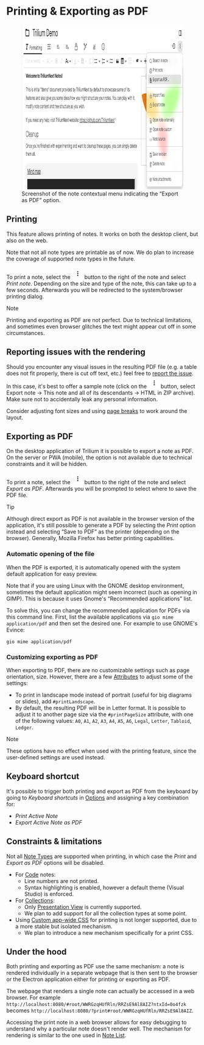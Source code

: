 # Printing & Exporting as PDF
<figure class="image"><img style="aspect-ratio:951/432;" src="Printing &amp; Exporting as PD.png" width="951" height="432"><figcaption>Screenshot of the note contextual menu indicating the “Export as PDF” option.</figcaption></figure>

## Printing

This feature allows printing of notes. It works on both the desktop client, but also on the web.

Note that not all note types are printable as of now. We do plan to increase the coverage of supported note types in the future.

To print a note, select the <img src="1_Printing &amp; Exporting as PD.png" width="29" height="31"> button to the right of the note and select _Print note_. Depending on the size and type of the note, this can take up to a few seconds. Afterwards you will be redirected to the system/browser printing dialog.

> [!NOTE]
> Printing and exporting as PDF are not perfect. Due to technical limitations, and sometimes even browser glitches the text might appear cut off in some circumstances. 

## Reporting issues with the rendering

Should you encounter any visual issues in the resulting PDF file (e.g. a table does not fit properly, there is cut off text, etc.) feel free to [report the issue](../../Troubleshooting/Reporting%20issues.md). In this case, it's best to offer a sample note (click on the <img src="1_Printing &amp; Exporting as PD.png" width="29" height="31"> button, select Export note → This note and all of its descendants → HTML in ZIP archive). Make sure not to accidentally leak any personal information.

Consider adjusting font sizes and using [page breaks](../../Note%20Types/Text/Insert%20buttons.md) to work around the layout.

## Exporting as PDF

On the desktop application of Trilium it is possible to export a note as PDF. On the server or PWA (mobile), the option is not available due to technical constraints and it will be hidden.

To print a note, select the ![](1_Printing%20&%20Exporting%20as%20PD.png) button to the right of the note and select _Export as PDF_. Afterwards you will be prompted to select where to save the PDF file.

> [!TIP]
> Although direct export as PDF is not available in the browser version of the application, it's still possible to generate a PDF by selecting the _Print_ option instead and selecting “Save to PDF” as the printer (depending on the browser). Generally, Mozilla Firefox has better printing capabilities.

### Automatic opening of the file

When the PDF is exported, it is automatically opened with the system default application for easy preview.

Note that if you are using Linux with the GNOME desktop environment, sometimes the default application might seem incorrect (such as opening in GIMP). This is because it uses Gnome's “Recommended applications” list.

To solve this, you can change the recommended application for PDFs via this command line. First, list the available applications via `gio mime application/pdf` and then set the desired one. For example to use GNOME's Evince:

```
gio mime application/pdf
```

### Customizing exporting as PDF

When exporting to PDF, there are no customizable settings such as page orientation, size. However, there are a few <a class="reference-link" href="../../Advanced%20Usage/Attributes.md">Attributes</a> to adjust some of the settings:

*   To print in landscape mode instead of portrait (useful for big diagrams or slides), add `#printLandscape`.
*   By default, the resulting PDF will be in Letter format. It is possible to adjust it to another page size via the `#printPageSize` attribute, with one of the following values: `A0`, `A1`, `A2`, `A3`, `A4`, `A5`, `A6`, `Legal`, `Letter`, `Tabloid`, `Ledger`.

> [!NOTE]
> These options have no effect when used with the printing feature, since the user-defined settings are used instead.

## Keyboard shortcut

It's possible to trigger both printing and export as PDF from the keyboard by going to _Keyboard shortcuts_ in <a class="reference-link" href="../UI%20Elements/Options.md">Options</a> and assigning a key combination for:

*   _Print Active Note_
*   _Export Active Note as PDF_

## Constraints & limitations

Not all <a class="reference-link" href="../../Note%20Types.md">Note Types</a> are supported when printing, in which case the _Print_ and _Export as PDF_ options will be disabled.

*   For <a class="reference-link" href="../../Note%20Types/Code.md">Code</a> notes:
    *   Line numbers are not printed.
    *   Syntax highlighting is enabled, however a default theme (Visual Studio) is enforced.
*   For <a class="reference-link" href="../../Collections.md">Collections</a>:
    *   Only <a class="reference-link" href="../../Collections/Presentation.md">Presentation View</a> is currently supported.
    *   We plan to add support for all the collection types at some point.
*   Using <a class="reference-link" href="../../Theme%20development/Custom%20app-wide%20CSS.md">Custom app-wide CSS</a> for printing is not longer supported, due to a more stable but isolated mechanism.
    *   We plan to introduce a new mechanism specifically for a print CSS.

## Under the hood

Both printing and exporting as PDF use the same mechanism: a note is rendered individually in a separate webpage that is then sent to the browser or the Electron application either for printing or exporting as PDF.

The webpage that renders a single note can actually be accessed in a web browser. For example `http://localhost:8080/#root/WWRGzqHUfRln/RRZsE9Al8AIZ?ntxId=0o4fzk` becomes `http://localhost:8080/?print#root/WWRGzqHUfRln/RRZsE9Al8AIZ`.

Accessing the print note in a web browser allows for easy debugging to understand why a particular note doesn't render well. The mechanism for rendering is similar to the one used in <a class="reference-link" href="Note%20List.md">Note List</a>.